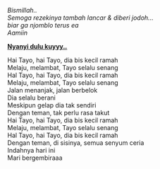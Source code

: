 <i>Bismillah..
<br>Semoga rezekinya tambah lancar & diberi jodoh...
<br>biar ga njomblo terus ea
<br>Aamiin</i>

[<b>Nyanyi dulu kuyyy..</b>](https://www.youtube.com/watch?v=9FBKKvtoG-Q)

Hai Tayo, hai Tayo, dia bis kecil ramah
<br>Melaju, melambat, Tayo selalu senang
<br>Hal Tayo, hai Tayo, dia bis kecil ramah
<br>Melaju, melambat, Tayo selalu senang
<br>Jalan menanjak, jalan berbelok
<br>Dia selalu berani
<br>Meskipun gelap dia tak sendiri
<br>Dengan teman, tak perlu rasa takut
<br>Hai Tayo, hai Tayo, dia bis kecil ramah
<br>Melaju, melambat, Tayo selalu senang
<br>Hal Tayo, hai Tayo, dia bis kecil ramah
<br>Dengan teman, di sisinya, semua senyum ceria
<br>Indahnya hari ini
<br>Mari bergembiraaa
